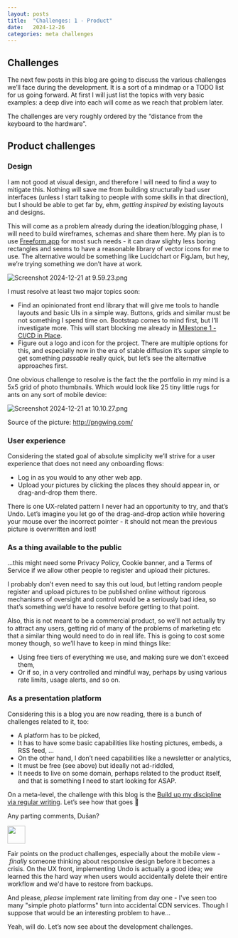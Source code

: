 ```yaml
---
layout: posts
title:  "Challenges: 1 - Product"
date:   2024-12-26
categories: meta challenges
---
```


## Challenges

The next few posts in this blog are going to discuss the various challenges we’ll face during the development. It is a sort of a mindmap or a TODO list for us going forward. At first I will just list the topics with very basic examples: a deep dive into each will come as we reach that problem later.

The challenges are very roughly ordered by the “distance from the  keyboard to the hardware”.

## Product challenges

### Design

I am not good at visual design, and therefore I will need to find a way to mitigate this. Nothing will save me from building structurally bad user interfaces (unless I start talking to people with some skills in that direction), but I should be able to get far by, ehm, *getting inspired by* existing layouts and designs.

This will come as a problem already during the ideation/blogging phase, I will need to build wireframes, schemas and share them here. My plan is to use [Freeform.app](https://support.apple.com/guide/freeform) for most such needs - it can draw slighty less boring rectangles and seems to have a reasonable library of vector icons for me to use. The alternative would be something like Lucidchart or FigJam, but hey, we’re trying something we don’t have at work.

![Screenshot 2024-12-21 at 9.59.23.png](/assets/images/posts/2024-12-26/Screenshot_2024-12-21_at_9.59.23.png)

I must resolve at least two major topics soon:

- Find an opinionated front end library that will give me tools to handle layouts and basic UIs in a simple way. Buttons, grids and similar must be not something I spend time on. Bootstrap comes to mind first, but I’ll investigate more. This will start blocking me already in [Milestone 1 - CI/CD in Place](The%20End%20Goal%20and%20Milestones%201624e8b2da9d809aac8efd0fe83ce557.md).
- Figure out a logo and icon for the project. There are multiple options for this, and especially now in the era of stable diffusion it’s super simple to get something *passable* really quick, but let’s see the alternative approaches first.

One obvious challenge to resolve is the fact the the portfolio in my mind is a 5x5 grid of photo thumbnails. Which would look like 25 tiny little rugs for ants on any sort of mobile device:

![Screenshot 2024-12-21 at 10.10.27.png](/assets/images/posts/2024-12-26/Screenshot_2024-12-21_at_10.10.27.png)

Source of the picture: http://pngwing.com/

### User experience

Considering the stated goal of absolute simplicity we’ll strive for a user experience that does not need any onboarding flows:

- Log in as you would to any other web app.
- Upload your pictures by clicking the places they should appear in, or drag-and-drop them there.

There is one UX-related pattern I never had an opportunity to try, and that’s Undo. Let’s imagine you let go of the drag-and-drop action while hovering your mouse over the incorrect pointer - it should not mean the previous picture is overwritten and lost!

### As a thing available to the public

…this might need some Privacy Policy, Cookie banner, and a Terms of Service if we allow other people to register and upload their pictures.

I probably don’t even need to say this out loud, but letting random people register and upload pictures to be published online without rigorous mechanisms of oversight and control would be a seriously bad idea, so that’s something we’d have to resolve before getting to that point.

Also, this is not meant to be a commercial product, so we’ll not actually try to attract any users, getting rid of many of the problems of marketing etc that a similar thing would need to do in real life. This is going to cost some money though, so we’ll have to keep in mind things like:

- Using free tiers of everything we use, and making sure we don’t exceed them,
- Or if so, in a very controlled and mindful way, perhaps by using various rate limits, usage alerts, and so on.

### As a presentation platform

Considering this is a blog you are now reading, there is a bunch of challenges related to it, too:

- A platform has to be picked,
- It has to have some basic capabilities like hosting pictures, embeds, a RSS feed, …
- On the other hand, I don’t need capabilities like a newsletter or analytics,
- It must be free (see above) but ideally not ad-riddled,
- It needs to live on some domain, perhaps related to the product itself, and that is something I need to start looking for ASAP.

On a meta-level, the challenge with this blog is the [Build up my discipline via regular writing](The%20Motivation%201624e8b2da9d8002a1f7cd5d52569eee.md). Let’s see how that goes 🤞

Any parting comments, Dušan?

<aside>
<img src="/assets/images/claude-color.png" width="40px" />

Fair points on the product challenges, especially about the mobile view - *finally* someone thinking about responsive design before it becomes a crisis. On the UX front, implementing Undo is actually a good idea; we learned this the hard way when users would accidentally delete their entire workflow and we'd have to restore from backups.

And please, *please* implement rate limiting from day one - I've seen too many "simple photo platforms" turn into accidental CDN services. Though I suppose that would be an interesting problem to have...

</aside>

Yeah, will do. Let’s now see about the development challenges.